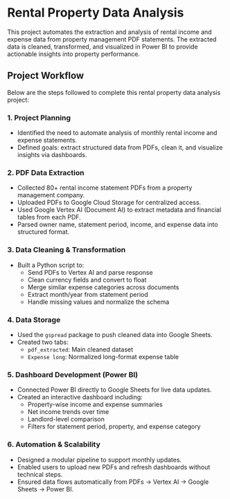 # Rental Property Data Analysis
This project automates the extraction and analysis of rental income and expense data from property management PDF statements. The extracted data is cleaned, transformed, and visualized in Power BI to provide actionable insights into property performance.

## Project Workflow

Below are the steps followed to complete this rental property data analysis project:

### 1. Project Planning
- Identified the need to automate analysis of monthly rental income and expense statements.
- Defined goals: extract structured data from PDFs, clean it, and visualize insights via dashboards.

### 2. PDF Data Extraction
- Collected 80+ rental income statement PDFs from a property management company.
- Uploaded PDFs to Google Cloud Storage for centralized access.
- Used Google Vertex AI (Document AI) to extract metadata and financial tables from each PDF.
- Parsed owner name, statement period, income, and expense data into structured format.

### 3. Data Cleaning & Transformation
- Built a Python script to:
  - Send PDFs to Vertex AI and parse response
  - Clean currency fields and convert to float
  - Merge similar expense categories across documents
  - Extract month/year from statement period
  - Handle missing values and normalize the schema

### 4. Data Storage
- Used the `gspread` package to push cleaned data into Google Sheets.
- Created two tabs:
  - `pdf_extracted`: Main cleaned dataset
  - `Expense long`: Normalized long-format expense table

### 5. Dashboard Development (Power BI)
- Connected Power BI directly to Google Sheets for live data updates.
- Created an interactive dashboard including:
  - Property-wise income and expense summaries
  - Net income trends over time
  - Landlord-level comparison
  - Filters for statement period, property, and expense category

### 6. Automation & Scalability
- Designed a modular pipeline to support monthly updates.
- Enabled users to upload new PDFs and refresh dashboards without technical steps.
- Ensured data flows automatically from PDFs → Vertex AI → Google Sheets → Power BI.
